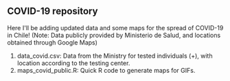 ## COVID-19 repository

Here I'll be adding updated data and some maps for the spread of COVID-19 in Chile! (Note: Data publicly provided by Ministerio de Salud, and locations obtained through Google Maps)

1) data_covid.csv: Data from the Ministry for tested individuals (+), with location according to the testing center.
2) maps_covid_public.R: Quick R code to generate maps for GIFs.
